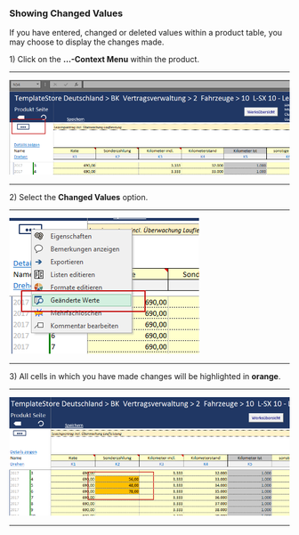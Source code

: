 ### Showing Changed Values

If you have entered, changed or deleted values within a product table, you may choose to display the changes made.

1\) Click on the **…-Context Menu** within the product.

---

![](/assets/p47.png)

---

2\) Select the **Changed Values** option.

---

![](/assets/p50.png)

---

3\) All cells in which you have made changes will be highlighted in **orange**.

---

![](/assets/p51.png)

---



